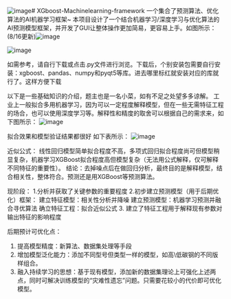 ![image](https://github.com/TEDddr/XGboost-Machinelearning-framework/assets/130724106/d0463a77-24a5-4178-9efd-07c53136ec2f)# XGboost-Machinelearning-framework
一个集合了预测算法、优化算法的AI机器学习框架~
本项目设计了一个结合机器学习/深度学习与优化算法的AI预测模型框架，并开发了GUI让整体操作更加简易，更容易上手。如图所示：
(8/16更新)![image](https://github.com/TEDddr/XGboost-Machinelearning-framework/assets/130724106/ac108e6c-6f9f-49f9-93be-caa79cdedad4)

 ![image](https://github.com/TEDddr/XGboost-Machinelearning-framework/assets/130724106/96ed4bb3-4381-4e8e-8d72-0d5b665e7388)
 

如需参考，请自行下载或点击.py文件进行浏览。下载后，个别安装包需要自行安装：xgboost、pandas、numpy和pyqt5等库。进去哪里标红就安装对应的库就行了。这样方便下载


以下是一些基础知识的介绍，题主也是一名小菜，如有不足之处望多多谅解。
工业上一般拟合多用机器学习，因为可以一定程度解释模型，但在一些无需特征工程的场合，也可以使用深度学习等。解释性和精度的取舍可以根据自己的需求来，如下图所示：
 ![image](https://github.com/TEDddr/XGboost-Machinelearning-framework/assets/130724106/11eff20e-adf7-4f72-9bb8-5b5f8adbaccf)

拟合效果和模型验证结果都很好
如下表所示：
 ![image](https://github.com/TEDddr/XGboost-Machinelearning-framework/assets/130724106/90137789-77a0-4c60-a397-1b668b6fa54d)

近似公式：
线性回归模型简单拟合程度不高，多项式回归拟合程度尚可但模型稍显复杂，机器学习XGBoost拟合程度高但模型复杂（无法用公式解释，仅可解释不同特征的重要性）。
结论：去掉噪点后在做回归分析，最终目的是解释模型，结合相关性，整体符合。预测还是用XGBoost等预测算法。

现阶段：
1.分析并获取了关键参数的重要程度
2.初步建立预测模型（用于后期优化）框架：
	建立特征模型：相关性分析并降噪
	建立预测模型：机器学习预测并融合寻优算法
	确立特征工程：拟合近似公式
3.	建立了特征工程用于解释现有参数对输出特征的影响程度

后期预计可优化点：
1.	提高模型精度：新算法、数据集处理等手段
2.	增加模型泛化能力：添加不同型号但类型一样的模型，如高\低碳钢的不同版样组合。
3.	融入持续学习的思想：基于现有模型，添加新的数据集理论上可强化上述两点，同时可解决训练模型的“灾难性遗忘”问题。只需要花较小的代价即可优化模型。
